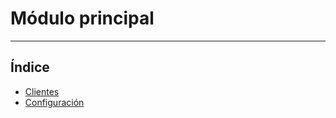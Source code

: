 # Módulo principal
----------------------

## Índice

  * [Clientes](./clientes/index.md)
  * [Configuración](./configuracion/index.md)